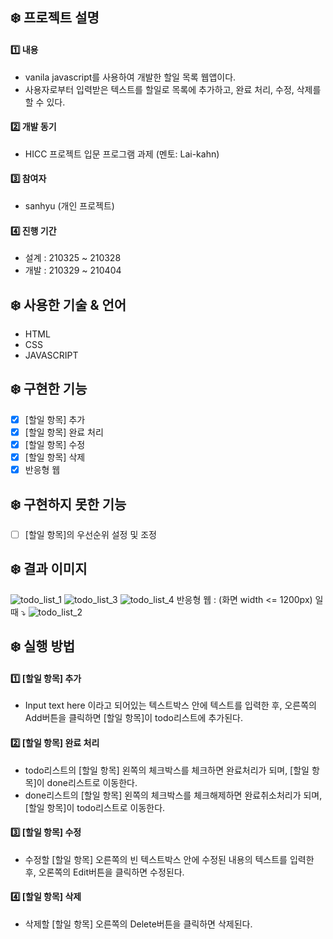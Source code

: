 ## ❄️ 프로젝트 설명
#### 1️⃣ 내용  
* vanila javascript를 사용하여 개발한 할일 목록 웹앱이다.  
* 사용자로부터 입력받은 텍스트를 할일로 목록에 추가하고, 완료 처리, 수정, 삭제를 할 수 있다.
#### 2️⃣ 개발 동기  
* HICC 프로젝트 입문 프로그램 과제 (멘토: Lai-kahn)
#### 3️⃣ 참여자
* sanhyu (개인 프로젝트)
#### 4️⃣ 진행 기간  
* 설계 : 210325 ~ 210328
* 개발 : 210329 ~ 210404

## ❄️ 사용한 기술 & 언어
* HTML
* CSS
* JAVASCRIPT

## ❄️ 구현한 기능
- [x] [할일 항목] 추가
- [x] [할일 항목] 완료 처리
- [x] [할일 항목] 수정
- [x] [할일 항목] 삭제
- [x] 반응형 웹

## ❄️ 구현하지 못한 기능
- [ ] [할일 항목]의 우선순위 설정 및 조정

## ❄️ 결과 이미지
![todo_list_1](https://user-images.githubusercontent.com/81136816/113510680-eedc9a80-9596-11eb-8ea4-f1115414adcc.png)
![todo_list_3](https://user-images.githubusercontent.com/81136816/113510953-429bb380-9598-11eb-987a-c096b000f180.png)
![todo_list_4](https://user-images.githubusercontent.com/81136816/113510904-fbadbe00-9597-11eb-8602-3ad6d26dc48c.png)
반응형 웹 : (화면 width <= 1200px) 일 때 ⤵️
![todo_list_2](https://user-images.githubusercontent.com/81136816/113510908-fd778180-9597-11eb-9c9d-f6f9b36f8268.png)

## ❄️ 실행 방법
#### 1️⃣ [할일 항목] 추가
* Input text here 이라고 되어있는 텍스트박스 안에 텍스트를 입력한 후, 오른쪽의 Add버튼을 클릭하면 [할일 항목]이 todo리스트에 추가된다.
#### 2️⃣ [할일 항목] 완료 처리
* todo리스트의 [할일 항목] 왼쪽의 체크박스를 체크하면 완료처리가 되며, [할일 항목]이 done리스트로 이동한다.
* done리스트의 [할일 항목] 왼쪽의 체크박스를 체크해제하면 완료취소처리가 되며, [할일 항목]이 todo리스트로 이동한다.
#### 3️⃣ [할일 항목] 수정
* 수정할 [할일 항목] 오른쪽의 빈 텍스트박스 안에 수정된 내용의 텍스트를 입력한 후, 오론쪽의 Edit버튼을 클릭하면 수정된다.
#### 4️⃣ [할일 항목] 삭제
* 삭제할 [할일 항목] 오른쪽의 Delete버튼을 클릭하면 삭제된다.
